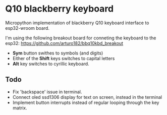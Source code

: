 # Q10 blackberry keyboard

Micropython implementation of blackberry Q10 keyboard interface to esp32-wroom board.

I'm using the following breakout board for conneting the keyboard to the esp32:
https://github.com/arturo182/bbq10kbd_breakout

- **Sym** button swithes to symbols (and digits)
- Either of the **Shift** keys switches to capital letters
- **Alt** key switches to cyrillic keyboard.

## Todo

- Fix 'backspace' issue in terminal.
- Connect oled ssd1306 display for text on screen, instead in the terminal
- Implement button interrupts instead of regular looping through the key matrix.

